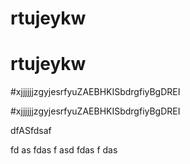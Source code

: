 # rtujeykw
# rtujeykw

#xjjjjjjzgyjesrfyuZAEBHKISbdrgfiyBgDREI

#xjjjjjjzgyjesrfyuZAEBHKISbdrgfiyBgDREI

dfASfdsaf


fd
as
fdas
f
asd
fdas
f
das
